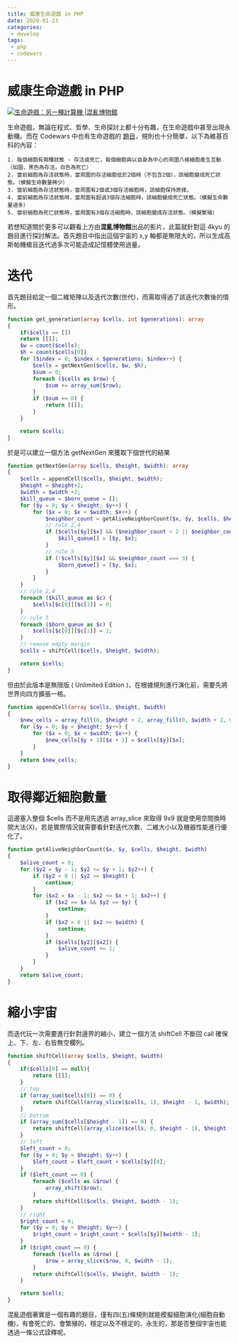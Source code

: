 ```yaml
---
title: 威康生命遊戲 in PHP
date: 2020-01-23
categories:
 - develop
tags:
 - php
 - codewars
---
```


# 威康生命遊戲 in PHP

[![生命遊戲：另一種計算機 |混亂博物館](https://i.ytimg.com/vi/GQNREcMVPHY/hqdefault.jpg)](https://www.youtube.com/embed/GQNREcMVPHY "生命遊戲：另一種計算機 |混亂博物館")

生命遊戲，無論在程式、哲學、生命探討上都十分有趣，在生命遊戲中甚至出現永動機。而在 Codewars 中也有生命遊戲的 [題目](https://www.codewars.com/kata/52423db9add6f6fc39000354)，規則也十分簡單，以下為維基百科的內容：

```
1. 每個細胞有兩種狀態 - 存活或死亡，每個細胞與以自身為中心的周圍八格細胞產生互動（如圖，黑色為存活，白色為死亡）
2. 當前細胞為存活狀態時，當周圍的存活細胞低於2個時（不包含2個），該細胞變成死亡狀態。（模擬生命數量稀少）
3. 當前細胞為存活狀態時，當周圍有2個或3個存活細胞時，該細胞保持原樣。
4. 當前細胞為存活狀態時，當周圍有超過3個存活細胞時，該細胞變成死亡狀態。（模擬生命數量過多）
5. 當前細胞為死亡狀態時，當周圍有3個存活細胞時，該細胞變成存活狀態。（模擬繁殖）
```

若想知道關於更多可以觀看上方由**混亂博物館**出品的影片，此篇就針對這 4kyu 的題目進行探討解法。首先題目中指出這個宇宙的 x,y 軸都是無限大的，所以生成高斯帕機槍且迭代過多次可能造成記憶體使用過量。

# 迭代

首先題目給定一個二維矩陣以及迭代次數(世代)，而需取得過了該迭代次數後的情形。

```PHP
function get_generation(array $cells, int $generations): array
{
    if($cells == [])
    return [[]];
    $w = count($cells);
    $h = count($cells[0])
    for ($index = 0; $index < $generations; $index++) {
        $cells = getNextGen($cells, $w, $h);
        $sum = 0;
        foreach ($cells as $row) {
            $sum += array_sum($row);
        }
        if ($sum == 0) {
            return [[]];
        }
    }

    return $cells;
}
```

於是可以建立一個方法 getNextGen 來獲取下個世代的結果

```PHP
function getNextGen(array $cells, $height, $width): array
{
    $cells = appendCell($cells, $height, $width);
    $height = $height+2;
    $width = $width +2;
    $kill_queue = $born_queue = [];
    for ($y = 0; $y < $height; $y++) {
        for ($x = 0; $x < $width; $x++) {
            $neighbor_count = getAliveNeighborCount($x, $y, $cells, $height, $width);
            // rule 2,4
            if ($cells[$y][$x] && ($neighbor_count < 2 || $neighbor_count > 3)) {
                $kill_queue[] = [$y, $x];
            }
            // rule 5
            if (!$cells[$y][$x] && $neighbor_count === 3) {
                $born_queue[] = [$y, $x];
            }
        }
    }
    // rule 2,4
    foreach ($kill_queue as $c) {
        $cells[$c[0]][$c[1]] = 0;
    }
    // rule 5
    foreach ($born_queue as $c) {
        $cells[$c[0]][$c[1]] = 1;
    }
    // remove empty margin
    $cells = shiftCell($cells, $height, $width);

    return $cells;
}
```

但由於此版本是無限版 ( Unlimited Edition )，在根據規則進行演化前，需要先將世界向四方擴張一格。

```PHP
function appendCell(array $cells, $height, $width)
{
    $new_cells = array_fill(0, $height + 2, array_fill(0, $width + 2, 0));
    for ($y = 0; $y < $height; $y++) {
        for ($x = 0; $x < $width; $x++) {
            $new_cells[$y + 1][$x + 1] = $cells[$y][$x];
        }
    }
    return $new_cells;
}
```

# 取得鄰近細胞數量

這邊塞入整個 $cells 而不是用先透過 array_slice 來取得 9x9 就是使用空間換時間大法(X)，若是實際情況就需要看針對迭代次數、二維大小以及機器性能進行優化了。

```PHP
function getAliveNeighborCount($x, $y, $cells, $height, $width)
{
    $alive_count = 0;
    for ($y2 = $y - 1; $y2 <= $y + 1; $y2++) {
        if ($y2 < 0 || $y2 >= $height) {
            continue;
        }
        for ($x2 = $x - 1; $x2 <= $x + 1; $x2++) {
            if ($x2 == $x && $y2 == $y) {
                continue;
            }
            if ($x2 < 0 || $x2 >= $width) {
                continue;
            }
            if ($cells[$y2][$x2]) {
                $alive_count += 1;
            }
        }
    }
    return $alive_count;
}
```

# 縮小宇宙

而迭代玩一次需要進行針對邊界的縮小，建立一個方法 shiftCell 不斷回 call 確保上、下、左、右皆無空欄列。

```PHP
function shiftCell(array $cells, $height, $width)
{
    if($cells[0] == null){
        return [[]];
    }
    // top
    if (array_sum($cells[0]) == 0) {
        return shiftCell(array_slice($cells, 1), $height - 1, $width);
    }
    // bottom
    if (array_sum($cells[$height - 1]) == 0) {
        return shiftCell(array_slice($cells, 0, $height - 1), $height - 1, $width);
    }
    // left
    $left_count = 0;
    for ($y = 0; $y < $height; $y++) {
        $left_count = $left_count + $cells[$y][0];
    }
    if ($left_count == 0) {
        foreach ($cells as &$row) {
            array_shift($row);
        }
        return shiftCell($cells, $height, $width - 1);
    }
    // right
    $right_count = 0;
    for ($y = 0; $y < $height; $y++) {
        $right_count = $right_count + $cells[$y][$width - 1];
    }
    if ($right_count == 0) {
        foreach ($cells as &$row) {
            $row = array_slice($row, 0, $width - 1);
        }
        return shiftCell($cells, $height, $width - 1);
    }

    return $cells;
}
```

混亂遊戲著實是一個有趣的題目，僅有四(五)條規則就能模擬細胞演化(細胞自動機)，有會死亡的、會繁殖的，穩定以及不穩定的、永生的，那是否整個宇宙也能透過一條公式詮釋呢。